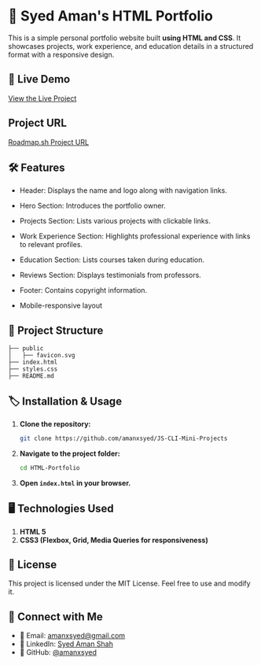 # 📝 Syed Aman's HTML Portfolio
This is a simple personal portfolio website built **using HTML and CSS**. 
It showcases projects, work experience, and education details in a structured format with a responsive design.

## 🚀 Live Demo
[View the Live Project](https://basic-html-portfolio-shah.netlify.app/)

## Project URL
[Roadmap.sh Project URL](https://roadmap.sh/projects/basic-html-website)

## 🛠 Features
- Header: Displays the name and logo along with navigation links.

- Hero Section: Introduces the portfolio owner.

- Projects Section: Lists various projects with clickable links.

- Work Experience Section: Highlights professional experience with links to relevant profiles.

- Education Section: Lists courses taken during education.

- Reviews Section: Displays testimonials from professors.

- Footer: Contains copyright information.  

- Mobile-responsive layout  

## 💒 Project Structure
```
├── public
│   ├── favicon.svg
├── index.html
├── styles.css
├── README.md
```

## 🏷️ Installation & Usage
1. **Clone the repository:**
   ```sh
   git clone https://github.com/amanxsyed/JS-CLI-Mini-Projects
   ```
2. **Navigate to the project folder:**
   ```sh
   cd HTML-Portfolio
   ```
3. **Open `index.html` in your browser.**


## 🖥️ Technologies Used
1. **HTML 5**
2. **CSS3 (Flexbox, Grid, Media Queries for responsiveness)**

## 📝 License
This project is licensed under the MIT License. Feel free to use and modify it.

## 📱 Connect with Me
- 💎 Email: [amanxsyed@gmail.com](mailto:amanxsyed@gmail.com)
- 🌟 LinkedIn: [Syed Aman Shah](https://www.linkedin.com/in/amanxsyed)
- 🤖 GitHub: [@amanxsyed](https://github.com/amanxsyed)

